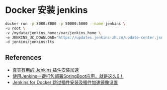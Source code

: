 # Docker 安装 jenkins


<!--more-->

```bash
docker run -p 8080:8080 -p 50000:5000 --name jenkins \
-u root \
-v /mydata/jenkins_home:/var/jenkins_home \
-e JENKINS_UC_DOWNLOAD="https://updates.jenkins-zh.cn/update-center.json" \
-d jenkins/jenkins:lts
```

## References 

* [真实有用的 Jenkins 插件安装加速](https://e12e.com/2020/04/06/%E7%9C%9F%E5%AE%9E%E6%9C%89%E7%94%A8%E7%9A%84-Jenkins-%E6%8F%92%E4%BB%B6%E5%AE%89%E8%A3%85%E5%8A%A0%E9%80%9F/)
* [使用Jenkins一键打包部署SpringBoot应用，就是这么6！](https://juejin.im/post/5df780d3e51d4557ff140b30)
* [Jenkins for Docker 跳过插件安装及插件加速镜像设置](https://6xyun.cn/article/92)
